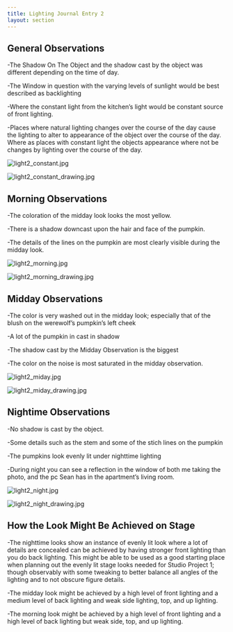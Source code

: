 ```yaml
---
title: Lighting Journal Entry 2
layout: section
---
```




## General Observations

-The Shadow On The Object and the shadow cast by the object was different depending on the time of day. 

-The Window in question with the varying levels of sunlight would be best described as backlighting

-Where the constant light from the kitchen’s light would be constant source of front lighting.

-Places where natural lighting changes over the course of the day cause the lighting to alter to appearance of the object over the course of the day. Where as places with constant light the objects appearance where not be changes by lighting over the course of the day.

![light2_constant.jpg](/light2_constant.jpg)

![light2_constant_drawing.jpg](/light2_constant_drawing.jpg)




## Morning Observations



-The coloration of the midday look looks the most yellow.

-There is a shadow downcast upon the hair and face of the pumpkin.

-The details of the lines on the pumpkin are most clearly visible during the midday look.






![light2_morning.jpg](/light2_morning.jpg)



![light2_morning_drawing.jpg](/light2_morning_drawing.jpg)



## Midday Observations



-The color is very washed out in the midday look; especially that of the blush on the werewolf’s pumpkin’s left cheek

-A lot of the pumpkin in cast in shadow

-The shadow cast by the Midday Observation is the biggest

-The color on the noise is most saturated in the midday observation.




![light2_miday.jpg](/light2_miday.jpg)



![light2_miday_drawing.jpg](/light2_miday_drawing.jpg)



## Nightime Observations



-No shadow is cast by the object.

-Some details such as the stem and some of the stich lines on the pumpkin

-The pumpkins look evenly lit under nighttime lighting

-During night you can see a reflection in the window of both me taking the photo, and the pc Sean has in the apartment’s living room.



![light2_night.jpg](/light2_night.jpg)



![light2_night_drawing.jpg](/light2_night_drawing.jpg)



## How the Look Might Be Achieved on Stage

-The nighttime looks show an instance of evenly lit look where a lot of details are concealed can be achieved by having stronger front lighting than you do back lighting. This might be able to be used as a good starting place when planning out the evenly lit stage looks needed for Studio Project 1; though observably with some tweaking to better balance all angles of the lighting and to not obscure figure details.

-The midday look might be achieved by a high level of front lighting and a medium level of back lighting and weak side lighting, top, and up lighting.

-The morning look might be achieved by a high level of front lighting and a high level of back lighting but weak side, top, and up lighting.

